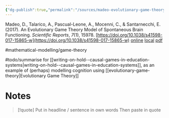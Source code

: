 ```yaml
---
{"dg-publish":true,"permalink":"/sources/madeo-evolutionary-game-theory2017/","title":"An Evolutionary Game Theory Model of Spontaneous Brain Functioning","tags":["📖"]}
---
```



Madeo, D., Talarico, A., Pascual-Leone, A., Mocenni, C., & Santarnecchi, E. (2017). An Evolutionary Game Theory Model of Spontaneous Brain Functioning. _Scientific Reports_, _7_(1), 15978. [https://doi.org/10.1038/s41598-017-15865-w](https://doi.org/10.1038/s41598-017-15865-w)
[online](http://zotero.org/users/5872672/items/U6BMAGF3) [local](zotero://select/library/items/U6BMAGF3) [pdf](file:///Users/14055622/Zotero/storage/FW94VV5Q/Madeo%20et%20al.%20-%202017%20-%20An%20Evolutionary%20Game%20Theory%20Model%20of%20Spontaneous%20B.pdf)
 
#mathematical-modelling/game-theory 

#todo/summarise for [[writing-on-hold--causal-games-in-education-systems\|writing-on-hold--causal-games-in-education-systems]], as an example of (perhaps) modelling cognition using [[evolutionary-game-theory\|Evolutionary Game Theory]]


# Notes

> [!quote] Put in headline / sentence in own words
> Then paste in quote